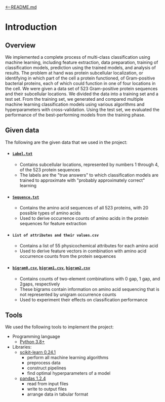 [<--README.md](../README.md)

# Introduction

## Overview
We implemented a complete process of multi-class classification using machine learning, including feature extraction, data preparation, training of classification models, prediction using the trained models, and analysis of results. The problem at hand was protein subcellular localization, or identifying in which part of the cell a protein functioned, of Gram-positive bacterial proteins, each of which could function in one of four locations in the cell. We were given a data set of 523 Gram-positive protein sequences and their subcellular locations. We divided the data into a training set and a test set. From the training set, we generated and compared multiple machine learning classification models using various algorithms and hyperparameters with cross-validation. Using the test set, we evaluated the performance of the best-performing models from the training phase.


## Given data
The following are the given data that we used in the project:
* #### [`Label.txt`](../given/Label.txt)
    * Contains subcellular locations, represented by numbers 1 through 4, of the 523 protein sequences
    * The labels are the "true answers" to which classification models are trained to approximate with "probably approximately correct" learning
* #### [`Sequence.txt`](../given/Sequence.txt)
    * Contains the amino acid sequences of all 523 proteins, with 20 possible types of amino acids
    * Used to derive occurrence counts of amino acids in the protein sequences for feature extraction
* #### `List of attributes and their values.csv`
    * Contains a list of 55 physicochemical attributes for each amino acid
    * Used to derive feature vectors in combination with amino acid occurrence counts from the protein sequences
* #### [`bigram0.csv`](../given/bigram0.csv), [`bigram1.csv`](../given/bigram1.csv), [`bigram2.csv`](../given/bigram2.csv)
    * Contains counts of two-element combinations with 0 gap, 1 gap, and 2gaps, respectively
    * These bigrams contain information on amino acid sequencing that is not represented by unigram occurrence counts
    * Used to experiment their effects on classification performance


## Tools
We used the following tools to implement the project:
* Programming language
    * [Python 3.8+](https://www.python.org/)
* Libraries:
    * [scikit-learn 0.24.1](https://scikit-learn.org/)
        * perform all machine learning algorithms
        * preprocess data
        * construct pipelines
        * find optimal hyperparameters of a model
    * [pandas 1.2.4](https://pandas.pydata.org/)
        * read from input files
        * write to output files
        * arrange data in tabular format

